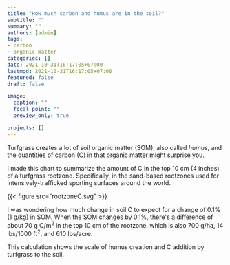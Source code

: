 ```yaml
---
title: "How much carbon and humus are in the soil?"
subtitle: ""
summary: ""
authors: [admin]
tags: 
- carbon
- organic matter
categories: []
date: 2021-10-31T16:17:05+07:00
lastmod: 2021-10-31T16:17:05+07:00
featured: false
draft: false

image:
  caption: ""
  focal_point: ""
  preview_only: true

projects: []
---
```


Turfgrass creates a lot of soil organic matter (SOM), also called *humus*, and the quantities of carbon (C) in that organic matter might surprise you. 

I made this chart to summarize the amount of C in the top 10 cm (4 inches) of a turfgrass rootzone. Specifically, in the sand-based rootzones used for intensively-trafficked sporting surfaces around the world.

{{< figure src="rootzoneC.svg" >}}

I was wondering how much change in soil C to expect for a change of 0.1% (1 g/kg) in SOM. When the SOM changes by 0.1%, there's a difference of about 70 g C/m<sup>2</sup> in the top 10 cm of the rootzone, which is also 700 g/ha, 14 lbs/1000 ft<sup>2</sup>, and 610 lbs/acre.

This calculation shows the scale of humus creation and C addition by turfgrass to the soil.
